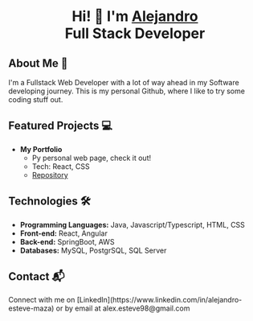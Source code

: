 <h1 align="center">Hi! 👋 I'm <a href="https://www.linkedin.com/in/alejandro-esteve-maza">Alejandro<a/> </br> <b>Full Stack Developer</b></h1>

<h2>About Me 🚀</h2>
I'm a Fullstack Web Developer with a lot of way ahead in my Software developing journey. This is my personal Github, where I like to try some coding stuff out.

<h2>Featured Projects 💻</h2>

- <b>My Portfolio</b>
  - Py personal web page, check it out!
  - Tech: React, CSS
  - [Repository](https://github.com/AlejandroEsteveMaza/Portfolio)

<h2>Technologies 🛠️</h2>

- <b>Programming Languages:</b> Java, Javascript/Typescript, HTML, CSS
- <b>Front-end:</b> React, Angular
- <b>Back-end:</b> SpringBoot, AWS
- <b>Databases:</b> MySQL, PostgrSQL, SQL Server

<h2>Contact 📬</h2>
Connect with me on [LinkedIn](https://www.linkedin.com/in/alejandro-esteve-maza) or by email at alex.esteve98@gmail.com

<!--
**AlejandroEsteveMaza/AlejandroEsteveMaza** is a ✨ _special_ ✨ repository because its `README.md` (this file) appears on your GitHub profile.

Here are some ideas to get you started:

- 🔭 I’m currently working on ...
- 🌱 I’m currently learning ...
- 👯 I’m looking to collaborate on ...
- 🤔 I’m looking for help with ...
- 💬 Ask me about ...
- 📫 How to reach me: ...
- 😄 Pronouns: ...
- ⚡ Fun fact: ...
-->
